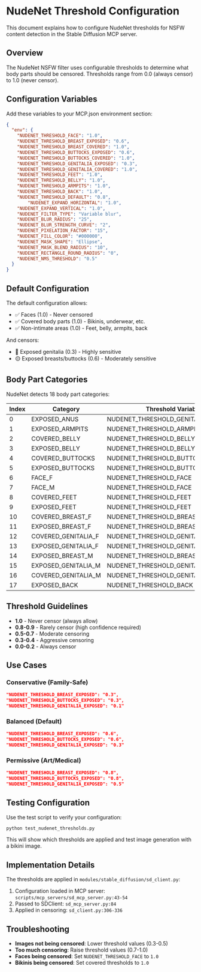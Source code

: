 # NudeNet Threshold Configuration

This document explains how to configure NudeNet thresholds for NSFW content detection in the Stable Diffusion MCP server.

## Overview

The NudeNet NSFW filter uses configurable thresholds to determine what body parts should be censored. Thresholds range from 0.0 (always censor) to 1.0 (never censor).

## Configuration Variables

Add these variables to your MCP.json environment section:

```json
{
  "env": {
    "NUDENET_THRESHOLD_FACE": "1.0",
    "NUDENET_THRESHOLD_BREAST_EXPOSED": "0.6", 
    "NUDENET_THRESHOLD_BREAST_COVERED": "1.0",
    "NUDENET_THRESHOLD_BUTTOCKS_EXPOSED": "0.6",
    "NUDENET_THRESHOLD_BUTTOCKS_COVERED": "1.0",
    "NUDENET_THRESHOLD_GENITALIA_EXPOSED": "0.3",
    "NUDENET_THRESHOLD_GENITALIA_COVERED": "1.0",
    "NUDENET_THRESHOLD_FEET": "1.0",
    "NUDENET_THRESHOLD_BELLY": "1.0",
    "NUDENET_THRESHOLD_ARMPITS": "1.0",
    "NUDENET_THRESHOLD_BACK": "1.0",
    "NUDENET_THRESHOLD_DEFAULT": "0.8",
		"NUDENET_EXPAND_HORIZONTAL": "1.0",
    "NUDENET_EXPAND_VERTICAL": "1.0",
    "NUDENET_FILTER_TYPE": "Variable blur",
    "NUDENET_BLUR_RADIUS": "25",
    "NUDENET_BLUR_STRENGTH_CURVE": "2",
    "NUDENET_PIXELATION_FACTOR": "15",
    "NUDENET_FILL_COLOR": "#000000",
    "NUDENET_MASK_SHAPE": "Ellipse",
    "NUDENET_MASK_BLEND_RADIUS": "10",
    "NUDENET_RECTANGLE_ROUND_RADIUS": "0",
    "NUDENET_NMS_THRESHOLD": "0.5"
  }
}
```

## Default Configuration

The default configuration allows:
- ✅ Faces (1.0) - Never censored
- ✅ Covered body parts (1.0) - Bikinis, underwear, etc.
- ✅ Non-intimate areas (1.0) - Feet, belly, armpits, back

And censors:
- 🔴 Exposed genitalia (0.3) - Highly sensitive
- 🟡 Exposed breasts/buttocks (0.6) - Moderately sensitive

## Body Part Categories

NudeNet detects 18 body part categories:

| Index | Category | Threshold Variable | Default |
|-------|----------|-------------------|---------|
| 0 | EXPOSED_ANUS | NUDENET_THRESHOLD_GENITALIA_EXPOSED | 0.3 |
| 1 | EXPOSED_ARMPITS | NUDENET_THRESHOLD_ARMPITS | 1.0 |
| 2 | COVERED_BELLY | NUDENET_THRESHOLD_BELLY | 1.0 |
| 3 | EXPOSED_BELLY | NUDENET_THRESHOLD_BELLY | 1.0 |
| 4 | COVERED_BUTTOCKS | NUDENET_THRESHOLD_BUTTOCKS_COVERED | 1.0 |
| 5 | EXPOSED_BUTTOCKS | NUDENET_THRESHOLD_BUTTOCKS_EXPOSED | 0.6 |
| 6 | FACE_F | NUDENET_THRESHOLD_FACE | 1.0 |
| 7 | FACE_M | NUDENET_THRESHOLD_FACE | 1.0 |
| 8 | COVERED_FEET | NUDENET_THRESHOLD_FEET | 1.0 |
| 9 | EXPOSED_FEET | NUDENET_THRESHOLD_FEET | 1.0 |
| 10 | COVERED_BREAST_F | NUDENET_THRESHOLD_BREAST_COVERED | 1.0 |
| 11 | EXPOSED_BREAST_F | NUDENET_THRESHOLD_BREAST_EXPOSED | 0.6 |
| 12 | COVERED_GENITALIA_F | NUDENET_THRESHOLD_GENITALIA_COVERED | 1.0 |
| 13 | EXPOSED_GENITALIA_F | NUDENET_THRESHOLD_GENITALIA_EXPOSED | 0.3 |
| 14 | EXPOSED_BREAST_M | NUDENET_THRESHOLD_BREAST_EXPOSED | 0.6 |
| 15 | EXPOSED_GENITALIA_M | NUDENET_THRESHOLD_GENITALIA_EXPOSED | 0.3 |
| 16 | COVERED_GENITALIA_M | NUDENET_THRESHOLD_GENITALIA_COVERED | 1.0 |
| 17 | EXPOSED_BACK | NUDENET_THRESHOLD_BACK | 1.0 |

## Threshold Guidelines

- **1.0** - Never censor (always allow)
- **0.8-0.9** - Rarely censor (high confidence required)
- **0.5-0.7** - Moderate censoring
- **0.3-0.4** - Aggressive censoring
- **0.0-0.2** - Always censor

## Use Cases

### Conservative (Family-Safe)
```json
"NUDENET_THRESHOLD_BREAST_EXPOSED": "0.3",
"NUDENET_THRESHOLD_BUTTOCKS_EXPOSED": "0.3",
"NUDENET_THRESHOLD_GENITALIA_EXPOSED": "0.1"
```

### Balanced (Default)
```json
"NUDENET_THRESHOLD_BREAST_EXPOSED": "0.6",
"NUDENET_THRESHOLD_BUTTOCKS_EXPOSED": "0.6", 
"NUDENET_THRESHOLD_GENITALIA_EXPOSED": "0.3"
```

### Permissive (Art/Medical)
```json
"NUDENET_THRESHOLD_BREAST_EXPOSED": "0.8",
"NUDENET_THRESHOLD_BUTTOCKS_EXPOSED": "0.8",
"NUDENET_THRESHOLD_GENITALIA_EXPOSED": "0.5"
```

## Testing Configuration

Use the test script to verify your configuration:

```bash
python test_nudenet_thresholds.py
```

This will show which thresholds are applied and test image generation with a bikini image.

## Implementation Details

The thresholds are applied in `modules/stable_diffusion/sd_client.py`:

1. Configuration loaded in MCP server: `scripts/mcp_servers/sd_mcp_server.py:43-54`
2. Passed to SDClient: `sd_mcp_server.py:84`
3. Applied in censoring: `sd_client.py:306-336`

## Troubleshooting

- **Images not being censored**: Lower threshold values (0.3-0.5)
- **Too much censoring**: Raise threshold values (0.7-1.0)
- **Faces being censored**: Set `NUDENET_THRESHOLD_FACE` to `1.0`
- **Bikinis being censored**: Set covered thresholds to `1.0`
